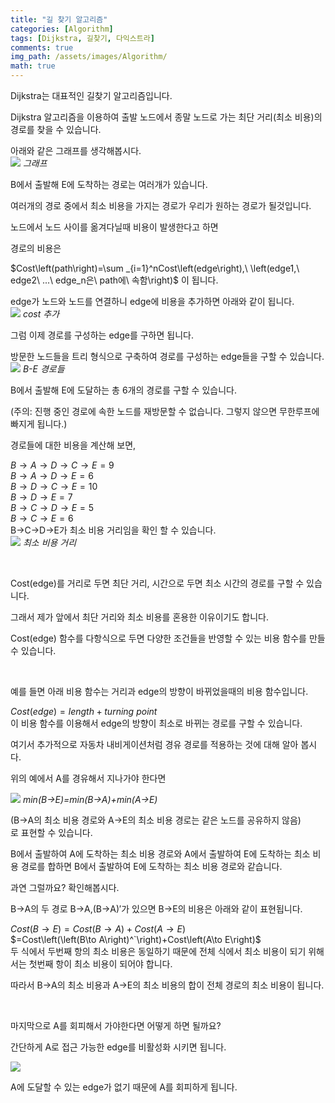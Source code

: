 ```yaml
---
title: "길 찾기 알고리즘"
categories: [Algorithm]
tags: [Dijkstra, 길찾기, 다익스트라]
comments: true 
img_path: /assets/images/Algorithm/
math: true
---
```


Dijkstra는 대표적인 길찾기 알고리즘입니다.

Dijkstra 알고리즘을 이용하여 출발 노드에서 종말 노드로 가는 최단 거리(최소 비용)의 경로를 찾을 수 있습니다.

아래와 같은 그래프를 생각해봅시다.\
![](2021-03-14-1.png)
_그래프_

B에서 출발해 E에 도착하는 경로는 여러개가 있습니다.

여러개의 경로 중에서 최소 비용을 가지는 경로가 우리가 원하는 경로가 될것입니다.

노드에서 노드 사이를 옮겨다닐때 비용이 발생한다고 하면

경로의 비용은 

$Cost\left(path\right)=\sum _{i=1}^nCost\left(edge\right),\ \left(edge1,\ edge2\ ...\ edge_n은\ path에\ 속함\right)$
이 됩니다.

edge가 노드와 노드를 연결하니 edge에 비용을 추가하면 아래와 같이 됩니다.\
![](2021-03-14-2.png)
_cost 추가_


그럼 이제 경로를 구성하는 edge를 구하면 됩니다.

방문한 노드들을 트리 형식으로 구축하여 경로를 구성하는 edge들을 구할 수 있습니다.\
![](2021-03-14-3.png)
_B-E 경로들_

B에서 출발해 E에 도달하는 총 6개의 경로를 구할 수 있습니다.

(주의: 진행 중인 경로에 속한 노드를 재방문할 수 없습니다. 그렇지 않으면 무한루프에 빠지게 됩니다.)

경로들에 대한 비용을 계산해 보면,

$B\to A\to D\to C\to E=9$\
$B\to A\to D\to E=6$\
$B\to D\to C\to E=10$\
$B\to D\to E=7$\
$B\to C\to D\to E=5$\
$B\to C\to E=6$\
B→C→D→E가 최소 비용 거리임을 확인 할 수 있습니다.\
![](2021-03-14-4.png)
_최소 비용 거리_

​

Cost(edge)를 거리로 두면 최단 거리, 시간으로 두면 최소 시간의 경로를 구할 수 있습니다.

그래서 제가 앞에서 최단 거리와 최소 비용를 혼용한 이유이기도 합니다.

Cost(edge) 함수를 다항식으로 두면 다양한 조건들을 반영할 수 있는 비용 함수를 만들 수 있습니다.

​

예를 들면 아래 비용 함수는 거리과 edge의 방향이 바뀌었을때의 비용 함수입니다.

$Cost\left(edge\right)=length+turning\ point$\
이 비용 함수를 이용해서 edge의 방향이 최소로 바뀌는 경로를 구할 수 있습니다.

여기서 추가적으로 자동차 내비게이션처럼 경유 경로를 적용하는 것에 대해 알아 봅시다.

위의 예에서 A를 경유해서 지나가야 한다면 

![](2021-03-14-5.png)
_min(B→E)=min(B→A)+min(A→E)_

(B→A의 최소 비용 경로와 A→E의 최소 비용 경로는 같은 노드를 공유하지 않음)\
로 표현할 수 있습니다.

B에서 출발하여 A에 도착하는 최소 비용 경로와 A에서 출발하여 E에 도착하는 최소 비용 경로를 합하면 B에서 출발하여 E에 도착하는 최소 비용 경로와 같습니다.

과연 그럴까요? 확인해봅시다.

B→A의 두 경로 B→A,(B→A)′가 있으면 B→E의 비용은 아래와 같이 표현됩니다.

$Cost\left(B\to E\right)=Cost\left(B\to A\right)+Cost\left(A\to E\right)$\
$=Cost\left(\left(B\to A\right)^`\right)+Cost\left(A\to E\right)$\
두 식에서 두번째 항의 최소 비용은 동일하기 때문에 전체 식에서 최소 비용이 되기 위해서는 첫번째 항이 최소 비용이 되어야 합니다.

따라서 B→A의 최소 비용과 A→E의 최소 비용의 합이 전체 경로의 최소 비용이 됩니다.

​

마지막으로 A를 회피해서 가야한다면 어떻게 하면 될까요?

간단하게 A로 접근 가능한 edge를 비활성화 시키면 됩니다.

![](2021-03-14-6.png)

A에 도달할 수 있는 edge가 없기 때문에 A를 회피하게 됩니다.